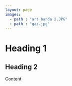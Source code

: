 ```yaml
---
layout: page
images:
  - path : "art banda 2.JPG"
  - path : "gaz.jpg"
---
```


# Heading 1

## Heading 2

Content
